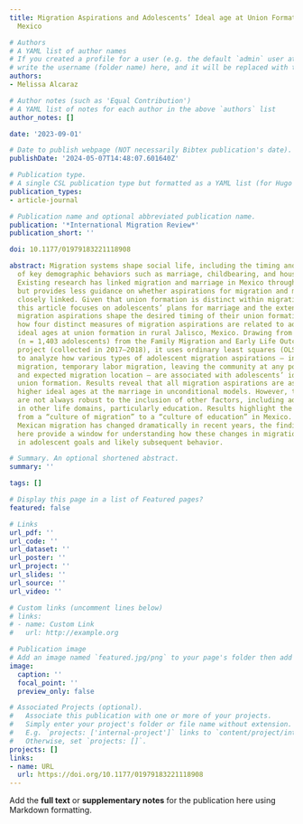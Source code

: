 ```yaml
---
title: Migration Aspirations and Adolescents’ Ideal age at Union Formation in Western
  Mexico

# Authors
# A YAML list of author names
# If you created a profile for a user (e.g. the default `admin` user at `content/authors/admin/`), 
# write the username (folder name) here, and it will be replaced with their full name and linked to their profile.
authors:
- Melissa Alcaraz

# Author notes (such as 'Equal Contribution')
# A YAML list of notes for each author in the above `authors` list
author_notes: []

date: '2023-09-01'

# Date to publish webpage (NOT necessarily Bibtex publication's date).
publishDate: '2024-05-07T14:48:07.601640Z'

# Publication type.
# A single CSL publication type but formatted as a YAML list (for Hugo requirements).
publication_types:
- article-journal

# Publication name and optional abbreviated publication name.
publication: '*International Migration Review*'
publication_short: ''

doi: 10.1177/01979183221118908

abstract: Migration systems shape social life, including the timing and sequencing
  of key demographic behaviors such as marriage, childbearing, and household formation.
  Existing research has linked migration and marriage in Mexico through various mechanisms
  but provides less guidance on whether aspirations for migration and marriage are
  closely linked. Given that union formation is distinct within migration contexts,
  this article focuses on adolescents’ plans for marriage and the extent to which
  migration aspirations shape the desired timing of their union formation, by examining
  how four distinct measures of migration aspirations are related to adolescents’
  ideal ages at union formation in rural Jalisco, Mexico. Drawing from data on adolescents
  (n = 1,403 adolescents) from the Family Migration and Early Life Outcomes (FAMELO)
  project (collected in 2017–2018), it uses ordinary least squares (OLS) regression
  to analyze how various types of adolescent migration aspirations — including permanent
  migration, temporary labor migration, leaving the community at any point in time,
  and expected migration location — are associated with adolescents’ ideal age at
  union formation. Results reveal that all migration aspirations are associated with
  higher ideal ages at the marriage in unconditional models. However, these associations
  are not always robust to the inclusion of other factors, including adolescent aspirations
  in other life domains, particularly education. Results highlight the ongoing transition
  from a “culture of migration” to a “culture of education” in Mexico. Given that
  Mexican migration has changed dramatically in recent years, the findings presented
  here provide a window for understanding how these changes in migration are reflected
  in adolescent goals and likely subsequent behavior.

# Summary. An optional shortened abstract.
summary: ''

tags: []

# Display this page in a list of Featured pages?
featured: false

# Links
url_pdf: ''
url_code: ''
url_dataset: ''
url_poster: ''
url_project: ''
url_slides: ''
url_source: ''
url_video: ''

# Custom links (uncomment lines below)
# links:
# - name: Custom Link
#   url: http://example.org

# Publication image
# Add an image named `featured.jpg/png` to your page's folder then add a caption below.
image:
  caption: ''
  focal_point: ''
  preview_only: false

# Associated Projects (optional).
#   Associate this publication with one or more of your projects.
#   Simply enter your project's folder or file name without extension.
#   E.g. `projects: ['internal-project']` links to `content/project/internal-project/index.md`.
#   Otherwise, set `projects: []`.
projects: []
links:
- name: URL
  url: https://doi.org/10.1177/01979183221118908
---
```


Add the **full text** or **supplementary notes** for the publication here using Markdown formatting.
